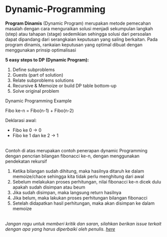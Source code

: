 # Dynamic-Programming

<p align"justify"><b>Program Dinamis</b> (Dynamic Program) merupakan metode pemecahan masalah dengan cara menguraikan solusi menjadi sekumpulan langkah (step) atau tahapan (stage) sedemikian sehingga solusi dari persoalan dapat dipandang dari serangkaian keputusan yang saling berkaitan. Pada program dinamis, rankaian keputusan yang optimal dibuat dengan menggunakan prinsip optimalisasi<//p>
<br>

<b>5 easy steps to DP (Dynamic Program):</b>
<br>
1. Define subproblems
2. Guests (part of solution)
3. Relate subproblems solutions
4. Recursive & Memoize or build DP table bottom-up
5. Solve original problem

Dynamic Programming Example

Fibo ke-n = Fibo(n-1) + Fibo(n-2)
<br>

Deklarasi awal:
 - Fibo ke 0 -> 0
 - Fibo ke 1 dan ke 2 -> 1

<br>
Contoh di atas merupakan contoh penerapan dynamic Programming dengan pencrian bilangan fibonacci ke-n, dengan menggunakan pendekatan rekursif 
<br>

1. Ketika bilangan sudah dihitung, maka hasilnya ditaruh ke dalam memoize/chace sehingga kita tidak perlu menghitung dari awal
2. Sebelum melakukan proses perhitungan, nilai fibonacci ke-n dicek dulu apakah sudah disimpan atau beum
3. Jika sudah disimpan, maka langsung return hasilnya
4. Jika belum, maka lakukan proses perhitungan bilangan fibonacci
5. Setelah didapatkan hasil perhitungan, maka akan disimpan ke dalam memoize

<br>
<i>Jangan ragu untuk memberi kritik dan saran, silahkan berikan issue terkait dengan apa yang harus diperbaiki oleh penulis. <a href="https://github.com/alfiancikoa/Dynammic-Programming/issues">here</a></i>
